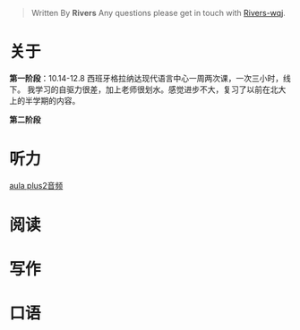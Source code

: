 


> Written By **Rivers**
> Any questions please get in touch with  [Rivers-wqj](https://rivers-wqj.github.io/).
# 关于
**第一阶段**：10.14-12.8 西班牙格拉纳达现代语言中心一周两次课，一次三小时，线下。
我学习的自驱力很差，加上老师很划水。感觉进步不大，复习了以前在北大上的半学期的内容。

**第二阶段**
# 听力
 [aula plus2音频](https://campus-difusion.avallainmagnet.com/dashboard)
 # 阅读
 
 # 写作
 # 口语
<!--stackedit_data:
eyJoaXN0b3J5IjpbLTE1Njg3MjgwNDddfQ==
-->